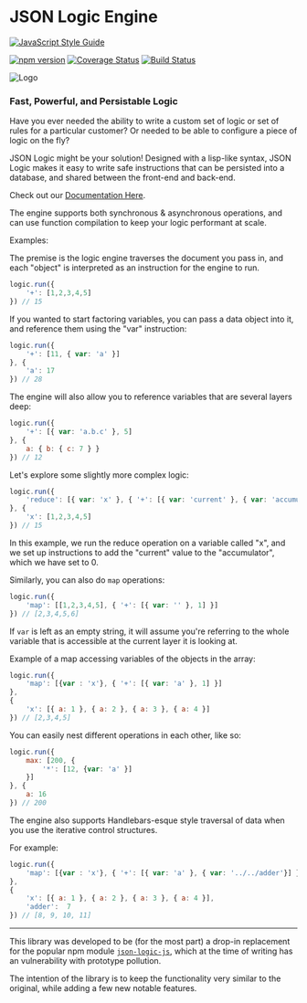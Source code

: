 # JSON Logic Engine

[![JavaScript Style Guide](https://cdn.rawgit.com/standard/standard/master/badge.svg)](https://github.com/standard/standard)

[![npm version](https://badge.fury.io/js/json-logic-engine.svg)](https://badge.fury.io/js/json-logic-engine) [![Coverage Status](https://coveralls.io/repos/github/TotalTechGeek/json-logic-engine/badge.svg?branch=master)](https://coveralls.io/github/TotalTechGeek/json-logic-engine?branch=master) [![Build Status](https://travis-ci.com/TotalTechGeek/json-logic-engine.svg?branch=master)](https://travis-ci.com/TotalTechGeek/json-logic-engine)


![Logo](https://raw.githubusercontent.com/gist/TotalTechGeek/22d699b6d7cb0f7fa1c37fdb0c427e60/raw/63bd743ce7720b7337ac30ae09cbb1b8e12f3a5b/json-logic-engine.svg)


### Fast, Powerful, and Persistable Logic

Have you ever needed the ability to write a custom set of logic or set of rules for a particular customer? Or needed to be able to configure a piece of logic on the fly? 
 
JSON Logic might be your solution! Designed with a lisp-like syntax, JSON Logic makes it easy to write safe instructions that can be persisted into a database, and shared between the front-end and back-end.

Check out our [Documentation Here](https://jessemitchell.me/json-logic-engine).


The engine supports both synchronous & asynchronous operations, and can use function compilation to keep your logic performant at scale.

Examples:

The premise is the logic engine traverses the document you pass in, and each "object" is interpreted as an instruction for the engine to run.

```js
logic.run({
    '+': [1,2,3,4,5]
}) // 15
```

If you wanted to start factoring variables, you can pass a data object into it, and reference them using the "var" instruction:

```js
logic.run({
    '+': [11, { var: 'a' }]
}, {
    'a': 17
}) // 28
```

The engine will also allow you to reference variables that are several layers deep:

```js
logic.run({
    '+': [{ var: 'a.b.c' }, 5]
}, {
    a: { b: { c: 7 } }
}) // 12
```

Let's explore some slightly more complex logic:

```js
logic.run({
    'reduce': [{ var: 'x' }, { '+': [{ var: 'current' }, { var: 'accumulator' }] }, 0]
}, {
    'x': [1,2,3,4,5]
}) // 15
```

In this example, we run the reduce operation on a variable called "x", and we set up instructions to add the "current" value to the "accumulator", which we have set to 0.

Similarly, you can also do `map` operations:

```js
logic.run({
    'map': [[1,2,3,4,5], { '+': [{ var: '' }, 1] }]
}) // [2,3,4,5,6]
```

If `var` is left as an empty string, it will assume you're referring to the whole variable that is accessible at the current layer it is looking at.

Example of a map accessing variables of the objects in the array:

```js
logic.run({
    'map': [{var : 'x'}, { '+': [{ var: 'a' }, 1] }]
},
{
    'x': [{ a: 1 }, { a: 2 }, { a: 3 }, { a: 4 }]
}) // [2,3,4,5]
```

You can easily nest different operations in each other, like so:

```js
logic.run({
    max: [200, {
        '*': [12, {var: 'a' }]
    }]
}, {
    a: 16
}) // 200
```

The engine also supports Handlebars-esque style traversal of data when you use the iterative control structures.

For example:

```js
logic.run({
    'map': [{var : 'x'}, { '+': [{ var: 'a' }, { var: '../../adder'}] }]
},
{
    'x': [{ a: 1 }, { a: 2 }, { a: 3 }, { a: 4 }],
    'adder':  7
}) // [8, 9, 10, 11]
```
--- 


This library was developed to be (for the most part) a drop-in replacement for the popular npm module [`json-logic-js`](https://github.com/jwadhams/json-logic-js), which at the time of writing has an vulnerability with prototype pollution.

The intention of the library is to keep the functionality very similar to the original, while adding a few new notable features.

